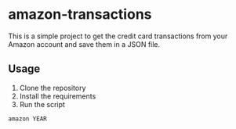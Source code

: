 # amazon-transactions

This is a simple project to get the credit card transactions from your 
Amazon account and save them in a JSON file.

## Usage

1. Clone the repository
2. Install the requirements
3. Run the script

```bash
amazon YEAR
```